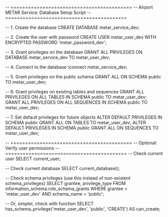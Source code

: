 -- ==========================================
-- Airport METAR Service: Database Setup Script
-- ==========================================

-- 1. Create the database
CREATE DATABASE metar_service_dev;

-- 2. Create the user with password
CREATE USER metar_user_dev WITH ENCRYPTED PASSWORD 'metar_password_dev';

-- 3. Grant privileges on the database
GRANT ALL PRIVILEGES ON DATABASE metar_service_dev TO metar_user_dev;

-- 4. Connect to the database
\connect metar_service_dev;

-- 5. Grant privileges on the public schema
GRANT ALL ON SCHEMA public TO metar_user_dev;

-- 6. Grant privileges on existing tables and sequences
GRANT ALL PRIVILEGES ON ALL TABLES IN SCHEMA public TO metar_user_dev;
GRANT ALL PRIVILEGES ON ALL SEQUENCES IN SCHEMA public TO metar_user_dev;

-- 7. Set default privileges for future objects
ALTER DEFAULT PRIVILEGES IN SCHEMA public GRANT ALL ON TABLES TO metar_user_dev;
ALTER DEFAULT PRIVILEGES IN SCHEMA public GRANT ALL ON SEQUENCES TO metar_user_dev;

-- ==========================================
-- Optional: Verify user permissions
-- ==========================================
-- Check current user
SELECT current_user;

-- Check current database
SELECT current_database();

-- Check schema privileges (use this instead of non-existent schema_privileges)
SELECT grantee, privilege_type
FROM information_schema.role_schema_grants
WHERE grantee = 'metar_user_dev' AND schema_name = 'public';

-- Or, simpler, check with function
SELECT has_schema_privilege('metar_user_dev', 'public', 'CREATE') AS can_create;